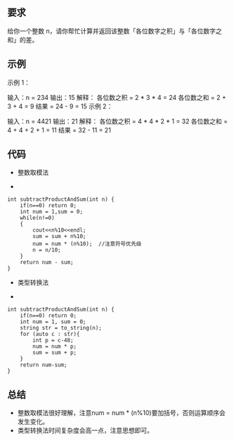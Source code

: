 ## 要求
给你一个整数 n，请你帮忙计算并返回该整数「各位数字之积」与「各位数字之和」的差。

## 示例

示例 1：

输入：n = 234
输出：15 
解释：
各位数之积 = 2 * 3 * 4 = 24 
各位数之和 = 2 + 3 + 4 = 9 
结果 = 24 - 9 = 15
示例 2：

输入：n = 4421
输出：21
解释： 
各位数之积 = 4 * 4 * 2 * 1 = 32 
各位数之和 = 4 + 4 + 2 + 1 = 11 
结果 = 32 - 11 = 21

## 代码
- 整数取模法

-

	int subtractProductAndSum(int n) {
        if(n==0) return 0;
        int num = 1,sum = 0;
        while(n!=0)
        {
            cout<<n%10<<endl;
            sum = sum + n%10;
            num = num * (n%10);  //注意符号优先级
            n = n/10;
        }
        return num - sum;
    }

- 类型转换法

-

	int subtractProductAndSum(int n) {
        if(n==0) return 0;
        int num = 1, sum = 0;
        string str = to_string(n);
        for (auto c : str){
            int p = c-48;
            num = num * p;
            sum = sum + p;
        }
        return num-sum;
    }

## 总结
- 整数取模法很好理解，注意num = num * (n%10)要加括号，否则运算顺序会发生变化。
- 类型转换法时间复杂度会高一点，注意思想即可。